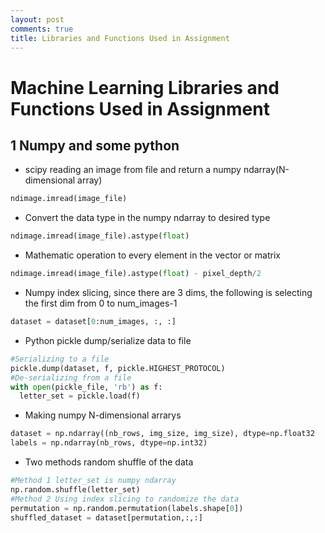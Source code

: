 ```yaml
---
layout: post
comments: true
title: Libraries and Functions Used in Assignment
---
```


# Machine Learning Libraries and Functions Used in Assignment

## 1 Numpy and some python

  * scipy reading an image from file and return a numpy ndarray(N-dimensional array)

```Python
ndimage.imread(image_file)
```

  * Convert the data type in the numpy ndarray to desired type

```python
ndimage.imread(image_file).astype(float)
```

  * Mathematic operation to every element in the vector or matrix

```python
ndimage.imread(image_file).astype(float) - pixel_depth/2
```

  * Numpy index slicing, since there are 3 dims, the following is selecting the first dim from 0 to num_images-1

```python
dataset = dataset[0:num_images, :, :]
```

  * Python pickle dump/serialize data to file

```python
#Serializing to a file
pickle.dump(dataset, f, pickle.HIGHEST_PROTOCOL)
#De-serializing from a file
with open(pickle_file, 'rb') as f:
  letter_set = pickle.load(f)
```

  * Making numpy N-dimensional arrarys

```python
dataset = np.ndarray((nb_rows, img_size, img_size), dtype=np.float32
labels = np.ndarray(nb_rows, dtype=np.int32)
```

  * Two methods random shuffle of the data

```python
#Method 1 letter_set is numpy ndarray
np.random.shuffle(letter_set)
#Method 2 Using index slicing to randomize the data
permutation = np.random.permutation(labels.shape[0])
shuffled_dataset = dataset[permutation,:,:]
```

